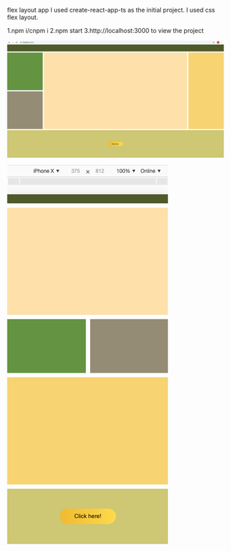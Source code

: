 flex layout app
I used create-react-app-ts as the initial project.
I used css flex layout.

1.npm i/cnpm i 
2.npm start 
3.http://localhost:3000 to view the project 


![Big screen](./large-screen.png)

![Small screen](./small-screen.png)
